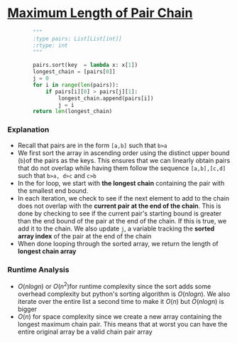 # [ Maximum Length of Pair Chain](https://leetcode.com/problems/maximum-length-of-pair-chain/) 

```python def findLongestChain(self, pairs):
        """
        :type pairs: List[List[int]]
        :rtype: int
        """
        
        pairs.sort(key  = lambda x: x[1])
        longest_chain = [pairs[0]]
        j = 0
        for i in range(len(pairs)):
            if pairs[i][0] > pairs[j][1]:
                longest_chain.append(pairs[i])
                j = i
        return len(longest_chain)
```

### Explanation
- Recall that pairs are in the form `[a,b]` such that `b>a`
- We first sort the array in ascending order using the distinct upper bound (`b`)of the pairs as the keys. This ensures that we can linearly obtain pairs that do not overlap while having them follow the sequence `[a,b],[c,d]` such that `b>a, d>c` and `c>b`
- In the for loop, we start with **the longest chain** containing the pair with the smallest end bound. 
- In each iteration, we check to see if the next element to add to the chain does not overlap with the **current pair at the end of the chain**. This is done by checking to see if the current pair's starting bound is greater than the end bound of the pair at the end of the chain. If this is true, we add it to the chain. We also update `j`, a variable tracking the **sorted array index** of the pair at the end of the chain
- When done looping through the sorted array, we return the length of **longest chain array**  
### Runtime Analysis 
- $O(nlogn)$ or $O(n^2)$for runtime complexity since the sort adds some overhead complexity but python's sorting algorithm is $O(nlogn)$. We also iterate over the entire list a second time to make it $O(n)$ but $O(nlogn)$ is bigger
- $O(n)$ for space complexity since we create a new array containing the longest maximum chain pair. This means that at worst you  can have the entire original array be a valid chain pair array  